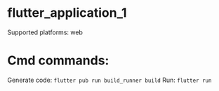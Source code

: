# flutter_application_1

Supported platforms: web

# Cmd commands:
Generate code:  `flutter pub run build_runner build`
Run: `flutter run`